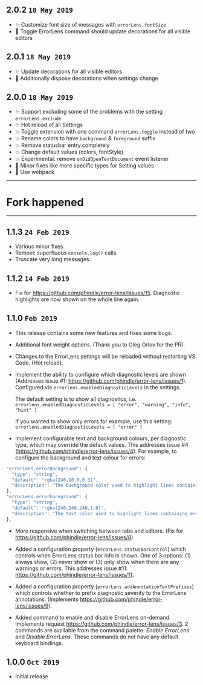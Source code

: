 ## 2.0.2 `18 May 2019`

- ✨ Customize font size of messages with `errorLens.fontSize`
- 🐛 Toggle ErrorLens command should update decorations for all visible editors

## 2.0.1 `18 May 2019`

- ✨ Update decorations for all visible editors
- 🐛 Additionally dispose decorations when settings change

## 2.0.0 `18 May 2019`

- ✨ Support excluding some of the problems with the setting `errorLens.exclude`
- ✨ Hot reload of all Settings
- 💥 Toggle extension with one command `errorLens.toggle` instead of two
- 💥 Rename colors to have `background` & `foreground` suffix
- 💥 Remove statusbar entry completely
- 💥 Change default values (colors, fontStyle)
- 💥 Experimental: remove `onDidOpenTextDocument` event listener
- 🔨 Minor fixes like more specific types for Setting values
- 🔨 Use webpack

---

# Fork happened

---

## 1.1.3 `24 Feb 2019`

- Various minor fixes.
- Remove superfluous `console.log()` calls.
- Truncate very long messages.

## 1.1.2 `14 Feb 2019`

- Fix for <https://github.com/phindle/error-lens/issues/15>. Diagnostic highlights are now shown on the whole line again.

## 1.1.0 `Feb 2019`

- This release contains some new features and fixes some bugs.
- Additional font weight options. (Thank you to Oleg Orlov for the PR).
- Changes to the ErrorLens settings will be reloaded without restarting VS Code. (Hot reload).
- Implement the ability to configure which diagnostic levels are shown (Addresses issue #1: <https://github.com/phindle/error-lens/issues/1>).
  Configured via `errorlens.enabledDiagnosticLevels` in the settings.

  The default setting is to show all diagnostics, i.e. `errorlens.enabledDiagnosticLevels = [ "error", "warning", "info", "hint" ]`

  If you wanted to show only errors for example, use this setting: `errorlens.enabledDiagnosticLevels = [ "error" ]`

- Implement configurable text and background colours, per diagnostic type, which may override the default values.
  This addresses issue #4 (<https://github.com/phindle/error-lens/issues/4>).
  For example, to configure the background and text colour for errors:

```javascript
"errorLens.errorBackground": {
  "type": "string",
  "default": "rgba(240,10,0,0.3)",
  "description": "The background color used to highlight lines containing errors. (Alpha is used)"
},
"errorLens.errorForeground": {
  "type": "string",
  "default": "rgba(240,240,240,1.0)",
  "description": "The text color used to highlight lines containing errors. (Alpha is used)"
},
```

- More responsive when switching between tabs and editors. (Fix for <https://github.com/phindle/error-lens/issues/8>)

- Added a configuration property (`errorLens.statusBarControl`) which controls when ErrorLens status bar info is shown.
 One of 3 options: (1) always show, (2) never show or (3) only show when there are any warnings or errors.
 This addresses issue #11: <https://github.com/phindle/error-lens/issues/11>.

- Added a configuration property (`errorLens.addAnnotationTextPrefixes`) which controls whether to prefix diagnostic severity to the ErrorLens annotations. (Implements <https://github.com/phindle/error-lens/issues/9>).

- Added command to enable and disable ErrorLens on-demand. Implements request <https://github.com/phindle/error-lens/issues/3>.
 2 commands are available from the command palette: _Enable ErrorLens_ and _Disable ErrorLens_.
 These commands do not have any default keyboard bindings.

## 1.0.0 `Oct 2019`

- Initial release

